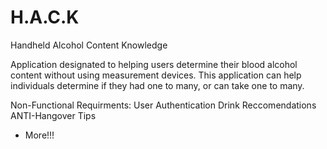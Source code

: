 # H.A.C.K

Handheld Alcohol Content Knowledge

Application designated to helping users determine their blood alcohol content without using measurement devices. This application can help
individuals determine if they had one to many, or can take one to many. 

Non-Functional Requirments:
User Authentication
Drink Reccomendations
ANTI-Hangover Tips
+ More!!!
